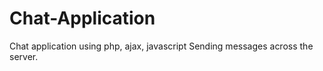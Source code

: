 # Chat-Application
Chat application using php, ajax, javascript
Sending messages across the server.

